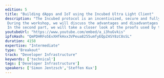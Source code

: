 ```yaml
---
edition: 5
title: "Building dApps and IoT using the Incubed Ultra Light Client"
description: "The Incubed protocol is an incentivized, secure and fully decentralized protocol for stateless ultra light clients. It is specially designed for devices or applications which are restricted in available resources like memory, calculation power, connectivity or bandwidth.
 During the workshop, we will discuss the advantages and disadvantages of non-synchronizing (stateless) clients and demonstrate with comprehensible programming examples how mobile apps, web applications and especially IoT applications can be realized with minimal resource consumption using the  Incubed client. 
 In the second part, we will take a closer look at the proofs used by the  Incubed protocol to verify the correctness of blockchain information. In a  programming challenge, we will examine how those proofs work in the application  context."
youtubeUrl: "https://www.youtube.com/embed/a_i3huGvkis"
ipfsHash: "QmPDHRFo5EvXHfkHxx3VPeua8255umfyEQpZ4SY8zC8sSL"
duration: 4158
expertise: "Intermediate"
type: "Breakout"
track: "Developer Infrastructure"
keywords: ['technical']
tags: ['Developer Infrastructure']
speakers: ['Simon Jentzsch','Steffen Kux']
---
```

